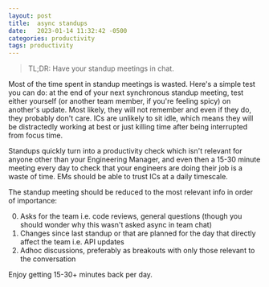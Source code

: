 ```yaml
---
layout: post
title:  async standups
date:   2023-01-14 11:32:42 -0500
categories: productivity
tags: productivity
---
```


> TL;DR: Have your standup meetings in chat.

Most of the time spent in standup meetings is wasted. 
Here's a simple test you can do: at the end of your next synchronous
standup meeting, test either yourself (or another team member, if 
you're feeling spicy) on another's update. Most likely, they will not
remember and even if they do, they probably don't care. ICs are
unlikely to sit idle, which means they will be distractedly working
at best or just killing time after being interrupted from focus time.

Standups quickly turn into a productivity check which isn't relevant
for anyone other than your Engineering Manager, and even then a 15-30
minute meeting every day to check that your engineers are doing their
job is a waste of time. EMs should be able to trust ICs at a daily
timescale.

The standup meeting should be reduced to the most relevant info in
order of importance:


0. Asks for the team i.e. code reviews, general questions (though you
should wonder why this wasn't asked async in team chat)
1. Changes since last standup or that are planned for the day that
directly affect the team i.e. API updates 
2. Adhoc discussions, preferably as breakouts with only those relevant to the conversation

Enjoy getting 15-30+ minutes back per day.
